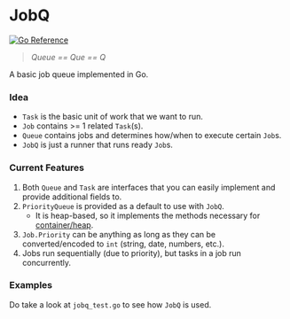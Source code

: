 # JobQ

[![Go Reference](https://pkg.go.dev/badge/github.com/chiahsoon/jobq.svg)](https://pkg.go.dev/github.com/chiahsoon/jobq)

> *Queue == Que == Q*

A basic job queue implemented in Go.

### Idea
* `Task` is the basic unit of work that we want to run.
* `Job` contains >= 1 related `Task`(s).
* `Queue` contains jobs and determines how/when to execute certain `Job`s.
* `JobQ` is just a runner that runs ready `Job`s.

### Current Features
1. Both `Queue` and `Task` are interfaces that you can easily implement and provide additional fields to. 
2. `PriorityQueue` is provided as a default to use with `JobQ`. 
    * It is heap-based, so it implements the methods necessary for [container/heap](https://pkg.go.dev/container/heap).
3. `Job.Priority` can be anything as long as they can be converted/encoded to `int` (string, date, numbers, etc.).
4. Jobs run sequentially (due to priority), but tasks in a job run concurrently.

### Examples
Do take a look at `jobq_test.go` to see how `JobQ` is used.